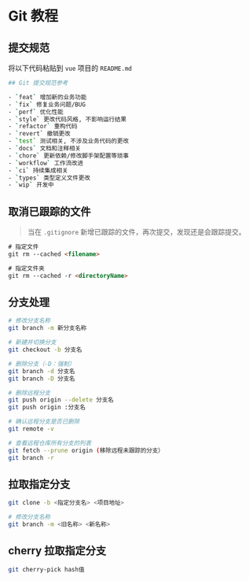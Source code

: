 # Git 教程

## 提交规范

将以下代码粘贴到 `vue` 项目的 `README.md`

```bash
## Git 提交规范参考

- `feat` 增加新的业务功能
- `fix` 修复业务问题/BUG
- `perf` 优化性能
- `style` 更改代码风格, 不影响运行结果
- `refactor` 重构代码
- `revert` 撤销更改
- `test` 测试相关, 不涉及业务代码的更改
- `docs` 文档和注释相关
- `chore` 更新依赖/修改脚手架配置等琐事
- `workflow` 工作流改进
- `ci` 持续集成相关
- `types` 类型定义文件更改
- `wip` 开发中
```

## 取消已跟踪的文件

> 当在 `.gitignore` 新增已跟踪的文件，再次提交，发现还是会跟踪提交。

```html
# 指定文件
git rm --cached <filename>

# 指定文件夹
git rm --cached -r <directoryName>
```

## 分支处理

```bash
# 修改分支名称
git branch -m 新分支名称

# 新建并切换分支
git checkout -b 分支名

# 删除分支（-D：强制）
git branch -d 分支名
git branch -D 分支名

# 删除远程分支
git push origin --delete 分支名
git push origin :分支名

# 确认远程分支是否已删除
git remote -v

# 查看远程仓库所有分支的列表
git fetch --prune origin (移除远程未跟踪的分支）
git branch -r
```

## 拉取指定分支

```bash
git clone -b <指定分支名> <项目地址>

# 修改分支名称
git branch -m <旧名称> <新名称>
```

## cherry 拉取指定分支

```bash
git cherry-pick hash值
```
